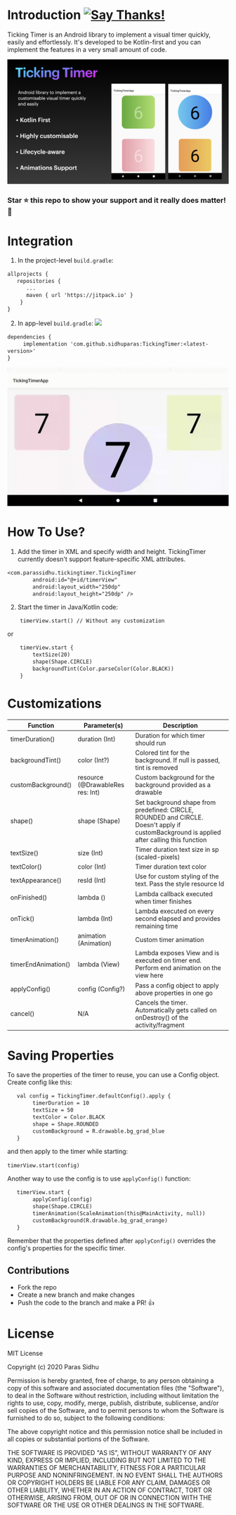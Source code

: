 # Introduction [![Say Thanks!](https://img.shields.io/badge/Say%20Thanks-!-1EAEDB.svg)](https://saythanks.io/to/sidhuparas)

Ticking Timer is an Android library to implement a visual timer quickly, easily and effortlessly. It's developed to be Kotlin-first and you can implement the features in a very small amount of code.

<img src="screenshots/poster.jpeg"/>

### **Star :star:  this repo to show your support and it really does matter!** :clap:

# Integration

1. In the project-level `build.gradle`:

```
allprojects {
   repositories {
      ...
      maven { url 'https://jitpack.io' }
    }
}
```

2. In app-level `build.gradle`: [![](https://jitpack.io/v/sidhuparas/TickingTimer.svg)](https://jitpack.io/#sidhuparas/TickingTimer)

```
dependencies {
     implementation 'com.github.sidhuparas:TickingTimer:<latest-version>'
}
```

<img src="screenshots/TickingTimer.gif"/>

# How To Use?

1. Add the timer in XML and specify width and height. TickingTimer currently doesn't support feature-specific XML attributes.

```
<com.parassidhu.tickingtimer.TickingTimer
        android:id="@+id/timerView"
        android:layout_width="250dp"
        android:layout_height="250dp" />
```

2. Start the timer in Java/Kotlin code:

```
    timerView.start() // Without any customization
```
or
```
    timerView.start {
        textSize(20)
        shape(Shape.CIRCLE)
        backgroundTint(Color.parseColor(Color.BLACK))
    }
```
# Customizations

| Function | Parameter(s) | Description |
| ------ | ------- |------ |
| timerDuration() | duration (Int) | Duration for which timer should run
| backgroundTint() | color (Int?) | Colored tint for the background. If null is passed, tint is removed
| customBackground() | resource (@DrawableRes res: Int)  | Custom background for the background provided as a drawable
| shape() | shape (Shape) | Set background shape from predefined: CIRCLE, ROUNDED and CIRCLE. Doesn't apply if customBackground is applied after calling this function
| textSize() | size (Int) | Timer duration text size in sp (scaled-pixels)
| textColor() | color (Int) | Timer duration text color
| textAppearance() | resId (Int) | Use for custom styling of the text. Pass the style resource Id
| onFinished() | lambda () | Lambda callback executed when timer finishes
| onTick() | lambda (Int) | Lambda executed on every second elapsed and provides remaining time
| timerAnimation() | animation (Animation) | Custom timer animation
| timerEndAnimation() | lambda (View) | Lambda exposes View and is executed on timer end. Perform end animation on the view here
| applyConfig() | config (Config?) | Pass a config object to apply above properties in one go|
| cancel() | N/A | Cancels the timer. Automatically gets called on onDestroy() of the activity/fragment

# Saving Properties

To save the properties of the timer to reuse, you can use a Config object. Create config like this:

```
   val config = TickingTimer.defaultConfig().apply {
        timerDuration = 10
        textSize = 50
        textColor = Color.BLACK
        shape = Shape.ROUNDED
        customBackground = R.drawable.bg_grad_blue
   }
```

and then apply to the timer while starting:

`timerView.start(config)`

Another way to use the config is to use `applyConfig()` function:

```
   timerView.start {
        applyConfig(config)
        shape(Shape.CIRCLE)
        timerAnimation(ScaleAnimation(this@MainActivity, null))
        customBackground(R.drawable.bg_grad_orange)
   }
```

Remember that the properties defined after `applyConfig()` overrides the config's properties for the specific timer.

## Contributions

- Fork the repo
- Create a new branch and make changes
- Push the code to the branch and make a PR! :thumbsup:

# License

MIT License

Copyright (c) 2020 Paras Sidhu

Permission is hereby granted, free of charge, to any person obtaining a copy
of this software and associated documentation files (the "Software"), to deal
in the Software without restriction, including without limitation the rights
to use, copy, modify, merge, publish, distribute, sublicense, and/or sell
copies of the Software, and to permit persons to whom the Software is
furnished to do so, subject to the following conditions:

The above copyright notice and this permission notice shall be included in all
copies or substantial portions of the Software.

THE SOFTWARE IS PROVIDED "AS IS", WITHOUT WARRANTY OF ANY KIND, EXPRESS OR
IMPLIED, INCLUDING BUT NOT LIMITED TO THE WARRANTIES OF MERCHANTABILITY,
FITNESS FOR A PARTICULAR PURPOSE AND NONINFRINGEMENT. IN NO EVENT SHALL THE
AUTHORS OR COPYRIGHT HOLDERS BE LIABLE FOR ANY CLAIM, DAMAGES OR OTHER
LIABILITY, WHETHER IN AN ACTION OF CONTRACT, TORT OR OTHERWISE, ARISING FROM,
OUT OF OR IN CONNECTION WITH THE SOFTWARE OR THE USE OR OTHER DEALINGS IN THE
SOFTWARE.
